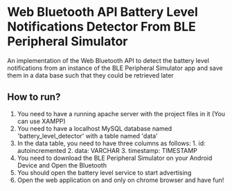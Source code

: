# Web Bluetooth API Battery Level Notifications Detector From BLE Peripheral Simulator

An implementation of the Web Bluetooth API to detect the battery level notifications from an instance of the BLE Peripheral Simulator app and save them in a data base such that they could be retrieved later

## How to run?

1. You need to have a running apache server with the project files in it (You can use XAMPP)
2. You need to have a localhost MySQL database named 'battery_level_detector' with a table named 'data'
3. In the data table, you need to have three columns as follows:
  1.&nbsp;id: autoincremented
  2.&nbsp;data: VARCHAR
  3.&nbsp;timestamp: TIMESTAMP
4. You need to download the BLE Peripheral Simulator on your Android Device and Open the Bluetooth
5. You should open the battery level service to start advertising
6. Open the web application on and only on chrome browser and have fun!

